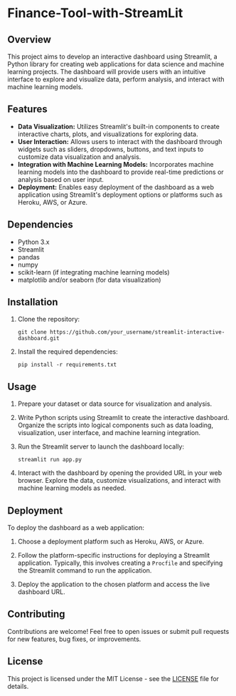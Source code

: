 # Finance-Tool-with-StreamLit

## Overview

This project aims to develop an interactive dashboard using Streamlit, a Python library for creating web applications for data science and machine learning projects. The dashboard will provide users with an intuitive interface to explore and visualize data, perform analysis, and interact with machine learning models.

## Features

- **Data Visualization:** Utilizes Streamlit's built-in components to create interactive charts, plots, and visualizations for exploring data.
- **User Interaction:** Allows users to interact with the dashboard through widgets such as sliders, dropdowns, buttons, and text inputs to customize data visualization and analysis.
- **Integration with Machine Learning Models:** Incorporates machine learning models into the dashboard to provide real-time predictions or analysis based on user input.
- **Deployment:** Enables easy deployment of the dashboard as a web application using Streamlit's deployment options or platforms such as Heroku, AWS, or Azure.

## Dependencies

- Python 3.x
- Streamlit
- pandas
- numpy
- scikit-learn (if integrating machine learning models)
- matplotlib and/or seaborn (for data visualization)

## Installation

1. Clone the repository:

    ```
    git clone https://github.com/your_username/streamlit-interactive-dashboard.git
    ```

2. Install the required dependencies:

    ```
    pip install -r requirements.txt
    ```

## Usage

1. Prepare your dataset or data source for visualization and analysis.

2. Write Python scripts using Streamlit to create the interactive dashboard. Organize the scripts into logical components such as data loading, visualization, user interface, and machine learning integration.

3. Run the Streamlit server to launch the dashboard locally:

    ```
    streamlit run app.py
    ```

4. Interact with the dashboard by opening the provided URL in your web browser. Explore the data, customize visualizations, and interact with machine learning models as needed.

## Deployment

To deploy the dashboard as a web application:

1. Choose a deployment platform such as Heroku, AWS, or Azure.

2. Follow the platform-specific instructions for deploying a Streamlit application. Typically, this involves creating a `Procfile` and specifying the Streamlit command to run the application.

3. Deploy the application to the chosen platform and access the live dashboard URL.

## Contributing

Contributions are welcome! Feel free to open issues or submit pull requests for new features, bug fixes, or improvements.

## License

This project is licensed under the MIT License - see the [LICENSE](LICENSE) file for details.
